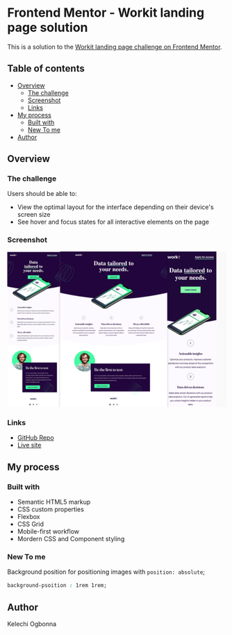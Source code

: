# Frontend Mentor - Workit landing page solution

This is a solution to the [Workit landing page challenge on Frontend Mentor](https://www.frontendmentor.io/challenges/workit-landing-page-2fYnyle5lu).

## Table of contents

- [Overview](#overview)
  - [The challenge](#the-challenge)
  - [Screenshot](#screenshot)
  - [Links](#links)
- [My process](#my-process)
  - [Built with](#built-with)
  - [New To me](#new-to-me)
- [Author](#author)

## Overview

### The challenge

Users should be able to:

- View the optimal layout for the interface depending on their device's screen size
- See hover and focus states for all interactive elements on the page

### Screenshot

![workit-screnshot](./src/assets/images/workit-screenshot.webp)


### Links

- [GitHub Repo](https://github.com/Kellswork/workit-landing-page)
- [ Live site](https://kellswork.github.io/workit-landing-page)

## My process

### Built with

- Semantic HTML5 markup
- CSS custom properties
- Flexbox
- CSS Grid
- Mobile-first workflow
- Mordern CSS and Component styling


### New To me
Background position for positioning images with `position: absolute`;
```css
background-psoition : 1rem 1rem;
```

## Author

Kelechi Ogbonna


